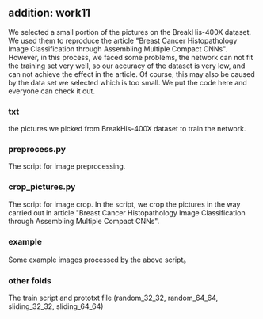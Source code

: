 ## addition: work11

   We selected a small portion of the pictures on the BreakHis-400X dataset. 
 We used them to reproduce the article "Breast Cancer Histopathology Image Classification through Assembling Multiple Compact CNNs". 
 However, in this process, we faced some problems, the network can not fit the training set very well,
 so our accuracy of the dataset is very low, and can not achieve the effect in the article. 
 Of course, this may also be caused by the data set we selected which is too small. We put the code here and everyone can check it out.
 
### txt
the pictures we picked from BreakHis-400X dataset to train the network.

### preprocess.py
The script for image preprocessing.

### crop_pictures.py
The script for image crop. In the script,
we crop the pictures in the way carried out in article 
"Breast Cancer Histopathology Image Classification through Assembling Multiple Compact CNNs". 

### example
Some example images processed by the above script。

### other folds
The train script and prototxt file (random_32_32, random_64_64, sliding_32_32, sliding_64_64)

